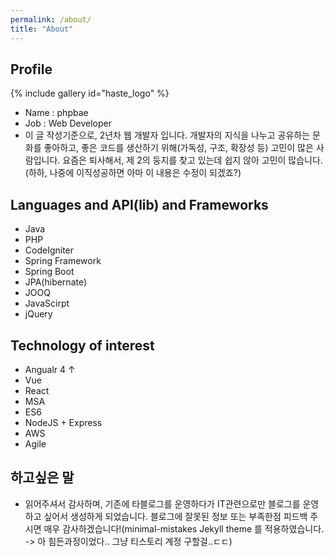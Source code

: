 ```yaml
---
permalink: /about/
title: "About"
---
```



## Profile
{% include gallery id="haste_logo" %}
- Name : phpbae
- Job : Web Developer
- 이 글 작성기준으로, 2년차 웹 개발자 입니다. 개발자의 지식을 나누고 공유하는 문화를 좋아하고, 좋은 코드를 생산하기 위해(가독성, 구조, 확장성 등) 고민이 많은 사람입니다. 요즘은 퇴사해서, 제 2의 둥지를 찾고 있는데 쉽지 않아 고민이 많습니다.(하하, 나중에 이직성공하면 아마 이 내용은 수정이 되겠죠?)

## Languages and API(lib) and Frameworks
- Java
- PHP
- CodeIgniter
- Spring Framework
- Spring Boot
- JPA(hibernate)
- JOOQ
- JavaScirpt
- jQuery

## Technology of interest
- Angualr 4 ↑
- Vue
- React
- MSA
- ES6
- NodeJS + Express
- AWS
- Agile

## 하고싶은 말
- 읽어주셔서 감사하며, 기존에 타블로그를 운영하다가 IT관련으로만 블로그를 운영하고 싶어서 생성하게 되었습니다. 블로그에 잘못된 정보 또는 부족한점 피드백 주시면 매우 감사하겠습니다!(minimal-mistakes Jekyll theme 를 적용하였습니다. -> 아 힘든과정이었다.. 그냥 티스토리 계정 구할걸..ㄷㄷ)
